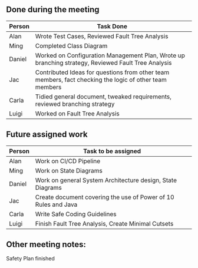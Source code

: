 ## Done during the meeting

| Person | Task Done                                                                                              |
| ------ | ------------------------------------------------------------------------------------------------------ |
| Alan   | Wrote Test Cases, Reviewed Fault Tree Analysis                                                         |
| Ming   | Completed Class Diagram                                                                                |
| Daniel | Worked on Configuration Management Plan, Wrote up branching strategy, Reviewed Fault Tree Analysis     |
| Jac    | Contributed Ideas for questions from other team members, fact checking the logic of other team members |
| Carla  | Tidied general document, tweaked requirements, reviewed branching strategy                             |
| Luigi  | Worked on Fault Tree Analysis                                                                          |
## Future assigned work

| Person | Task to be assigned                                            |
| ------ | -------------------------------------------------------------- |
| Alan   | Work on CI/CD Pipeline                                         |
| Ming   | Work on State Diagrams                                         |
| Daniel | Work on general System Architecture design, State Diagrams     |
| Jac    | Create document covering the use of Power of 10 Rules and Java |
| Carla  | Write Safe Coding Guidelines                                   |
| Luigi  | Finish Fault Tree Analysis, Create Minimal Cutsets             |

## Other meeting notes:
Safety Plan finished